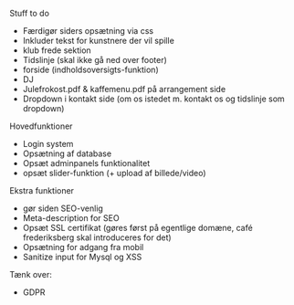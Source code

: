 Stuff to do
- Færdigør siders opsætning via css
- Inkluder tekst for kunstnere der vil spille
- klub frede sektion
- Tidslinje (skal ikke gå ned over footer)
- forside (indholdsoversigts-funktion)
- DJ
- Julefrokost.pdf & kaffemenu.pdf på arrangement side
- Dropdown i kontakt side (om os istedet m. kontakt os og tidslinje som dropdown)


Hovedfunktioner
- Login system
- Opsætning af database
- Opsæt adminpanels funktionalitet
- opsæt slider-funktion (+ upload af billede/video)

Ekstra funktioner
- gør siden SEO-venlig 
- Meta-description for SEO
- Opsæt SSL certifikat (gøres først på egentlige domæne, café frederiksberg skal introduceres for det)
- Opsætning for adgang fra mobil
- Sanitize input for Mysql og XSS

Tænk over:
- GDPR


